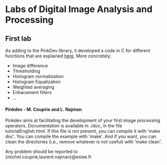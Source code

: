 # Labs of Digital Image Analysis and Processing

## First lab

As adding to the PinkDev library, it developed a code in C for different functions that are explained [here](http://www.laurentnajman.org/index.php?page=im5-1ia). More concretely:
* Image difference
* Thresholding
* Histogram normalization
* Histogram Equalization
* Weighted averaging
* Enhacement filters 
* ...



#### Pinkdev - M. Couprie and L. Najman

Pinkdev aims at facilitating the development of your first image
processing operators. Documentation is available in ./doc, in the file
tutorialEnglish.html. If this file is not present, you can compile it
with 'make doc'. You can compile the example with 'make'. And if you
want, you can clean the directories (i.e., remove whatever is not
useful) with 'make clean'.

Any problem should be reported to
{michel.couprie,laurent.najman}@esiee.fr
